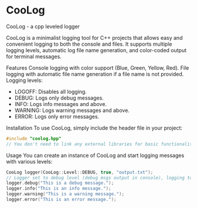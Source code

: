 # CooLog
CooLog - a cpp leveled logger

CooLog is a minimalist logging tool for C++ projects that allows easy and convenient logging to both the console and files. It supports multiple logging levels, automatic log file name generation, and color-coded output for terminal messages.

Features
Console logging with color support (Blue, Green, Yellow, Red).
File logging with automatic file name generation if a file name is not provided.
Logging levels:
- LOGOFF: Disables all logging.
- DEBUG: Logs only debug messages.
- INFO: Logs info messages and above.
- WARNING: Logs warning messages and above.
- ERROR: Logs only error messages.

Installation
To use CooLog, simply include the header file in your project:

```cpp
#include "coolog.hpp"
// You don't need to link any external libraries for basic functionality.
```
Usage
You can create an instance of CooLog and start logging messages with various levels:

```cpp
CooLog logger(CooLog::Level::DEBUG, true, "output.txt");
// Logger set to debug level (debug msgs output in console), logging to file enabled, log file "output.txt"
logger.debug("This is a debug message.");
logger.info("This is an info message.");
logger.warning("This is a warning message.");
logger.error("This is an error message.");
```